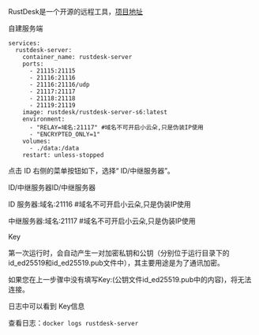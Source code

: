 RustDesk是一个开源的远程工具，[项目地址](https://github.com/rustdesk/rustdesk)


自建服务端
```
services:
  rustdesk-server:
    container_name: rustdesk-server
    ports:
      - 21115:21115
      - 21116:21116
      - 21116:21116/udp
      - 21117:21117
      - 21118:21118
      - 21119:21119
    image: rustdesk/rustdesk-server-s6:latest
    environment:
      - "RELAY=域名:21117" #域名不可开启小云朵,只是伪装IP使用
      - "ENCRYPTED_ONLY=1"
    volumes:
      - ./data:/data
    restart: unless-stopped
```


点击 ID 右侧的菜单按钮如下，选择“ ID/中继服务器”。

ID/中继服务器ID/中继服务器

ID 服务器:域名:21116 #域名不可开启小云朵,只是伪装IP使用

中继服务器:域名:21117 #域名不可开启小云朵,只是伪装IP使用

Key

第一次运行时，会自动产生一对加密私钥和公钥（分别位于运行目录下的id_ed25519和id_ed25519.pub文件中），其主要用途是为了通讯加密。

如果您在上一步骤中没有填写Key:(公钥文件id_ed25519.pub中的内容)，将无法连接。

日志中可以看到 Key信息

查看日志：`docker logs rustdesk-server`
